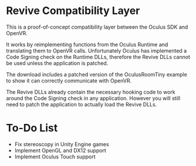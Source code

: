 # Revive Compatibility Layer

This is a proof-of-concept compatibility layer between the Oculus SDK and OpenVR.

It works by reimplementing functions from the Oculus Runtime and translating them to OpenVR calls.
Unfortunately Oculus has implemented a Code Signing check on the Runtime DLLs, therefore the Revive DLLs
cannot be used unless the application is patched.

The download includes a patched version of the OculusRoomTiny example to show it can correctly communicate with OpenVR.

The Revive DLLs already contain the necessary hooking code to work around the Code Signing check in any application.
However you will still need to patch the application to actually load the Revive DLLs.

# To-Do List
- Fix stereoscopy in Unity Engine games
- Implement OpenGL and DX12 support
- Implement Oculus Touch support
